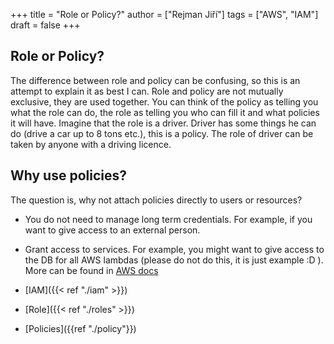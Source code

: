+++ 
title = "Role or Policy?"
author = ["Rejman Jiří"]
tags = ["AWS", "IAM"]
draft = false
+++ 
## Role or Policy? 
The difference between role and policy can be confusing, so this is an attempt to explain it as best I can. Role and policy are not mutually exclusive, they are used together. You can think of the policy as telling you what the role can do, the role as telling you who can fill it and what policies it will have. 
Imagine that the role is a driver. Driver has some things he can do (drive a car up to 8 tons etc.), this is a policy. The role of driver can be taken by anyone with a driving licence. 
## Why use policies?
The question is, why not attach policies directly to users or resources? 
- You do not need to manage long term credentials. For example, if you want to give access to an external person.
-  Grant access to services. For example, you might want to give access to the DB for all AWS lambdas (please do not do this, it is just example :D ). 
   More can be found in [AWS docs](https://aws.amazon.com/iam/features/manage-roles/#:~:text=By%20using%20IAM%20roles%2C%20your,to%20manage%20long%2Dterm%20credentials.)

- [IAM]({{< ref "./iam" >}})
- [Role]({{< ref "./roles" >}})
- [Policies]({{ref "./policy"}})
